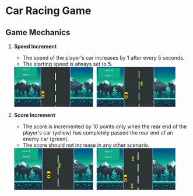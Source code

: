 # Car Racing Game

## Game Mechanics

1. **Speed Increment**
   - The speed of the player's car increases by 1 after every 5 seconds.
   - The starting speed is always set to 5.
   <div style="display: flex; gap: 10px;">
     <img src="img/Screenshot%202024-06-28%20231404.png" alt="Speed Increment" width="45%">
     <img src="img/Screenshot%202024-06-28%20231417.png" alt="Speed Increment" width="45%">
   </div>

2. **Score Increment**
   - The score is incremented by 10 points only when the rear end of the player's car (yellow) has completely passed the rear end of an enemy car (green).
   - The score should not increase in any other scenario.
   <div style="display: flex; gap: 10px;">
     <img src="img/Screenshot%202024-06-28%20231442.png" alt="Score Increment" width="45%">
     <img src="img/Screenshot%202024-06-28%20231528.png" alt="Score Increment" width="45%">
   </div>
